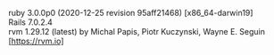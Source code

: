ruby 3.0.0p0 (2020-12-25 revision 95aff21468) [x86_64-darwin19] <br/>
Rails 7.0.2.4 <br/>
rvm 1.29.12 (latest) by Michal Papis, Piotr Kuczynski, Wayne E. Seguin [https://rvm.io] <br/>
